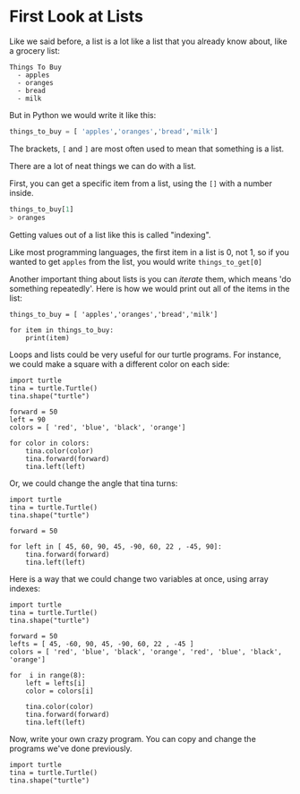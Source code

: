 # First Look at Lists


Like we said before, a list is a lot like a list that you already know about, like a grocery list:

```
Things To Buy
  - apples
  - oranges
  - bread 
  - milk
```

But in Python we would write it like this: 

```python 
things_to_buy = [ 'apples','oranges','bread','milk']
```

The brackets, `[` and `]` are most often used to mean that something is a list. 

There are a lot of neat things we can do with a list.

First, you can get a specific item from a list, using the `[]` with a number inside. 

```python
things_to_buy[1]
> oranges
```

Getting values out of a list like this is called "indexing".


Like most programming languages, the first item in a list is 0, not 1, so if
you wanted to get `apples` from the list, you would write `things_to_get[0]`

Another important thing about lists is you can _iterate_ them, which means 'do
something repeatedly'. Here is how we would print out all of the items in the
list: 


```python.run
things_to_buy = [ 'apples','oranges','bread','milk']

for item in things_to_buy:
    print(item)
```

Loops and lists could be very useful for our turtle programs. For instance, we could make a square with 
a different color on each side: 

```python.run
import turtle
tina = turtle.Turtle()
tina.shape("turtle")

forward = 50
left = 90
colors = [ 'red', 'blue', 'black', 'orange']

for color in colors:
    tina.color(color)
    tina.forward(forward)
    tina.left(left)

```

Or, we could change the angle that tina turns: 

```python.run
import turtle
tina = turtle.Turtle()
tina.shape("turtle")

forward = 50

for left in [ 45, 60, 90, 45, -90, 60, 22 , -45, 90]:
    tina.forward(forward)
    tina.left(left)

```


Here is a way that we could change two variables at once, using array indexes:


```python.run
import turtle
tina = turtle.Turtle()
tina.shape("turtle")

forward = 50
lefts = [ 45, -60, 90, 45, -90, 60, 22 , -45 ]
colors = [ 'red', 'blue', 'black', 'orange', 'red', 'blue', 'black', 'orange']

for  i in range(8):
    left = lefts[i]
    color = colors[i]

    tina.color(color)
    tina.forward(forward)
    tina.left(left)

```


Now, write your own crazy program. You can copy and change the programs we've done previously.

```python.run:height=600
import turtle
tina = turtle.Turtle()
tina.shape("turtle")

```


